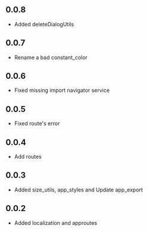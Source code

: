 ## 0.0.8

* Added deleteDialogUtils

## 0.0.7

* Rename a bad constant_color

## 0.0.6

* Fixed missing import navigator service

## 0.0.5

* Fixed route's error 

## 0.0.4

* Add routes

## 0.0.3

* Added size_utils, app_styles and Update app_export

## 0.0.2

* Added localization and approutes